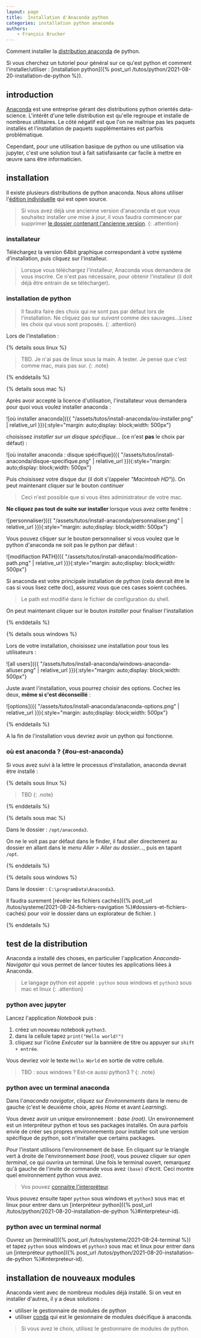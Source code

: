 ```yaml
---
layout: page
title:  Installation d'Anaconda python
categories: installation python anaconda
authors: 
    - François Brucker
---
```


Comment installer la [distribution anaconda](https://www.anaconda.com/) de python.

<!--more-->

Si vous cherchez un tutoriel pour général sur ce qu'est python et comment l'installer/utiliser : [installation python]({% post_url /tutos/python/2021-08-20-installation-de-python %}).

## introduction

[Anaconda](https://www.anaconda.com/) est une entreprise gérant des distributions python orientés data-science. L'intérêt d'une telle distribution est qu'elle regroupe et installe de nombreux utilitaires. Le côté négatif est que l'on ne maîtrise pas les paquets installés et l'installation de paquets supplémentaires est parfois problématique.

Cependant, pour une utilisation basique de python ou une utilisation via jupyter, c'est une solution tout à fait satisfaisante car facile à mettre en œuvre sans être informaticien.

## installation

Il existe plusieurs distributions de python anaconda. Nous allons utiliser l'[édition individuelle](https://www.anaconda.com/products/individual) qui est open source.

> Si vous avez déjà une ancienne version d'anaconda et que vous souhaitez installer une mise à jour, il vous faudra commencer par supprimer [le dossier contenant l'ancienne version](#ou-est-anaconda).
{: .attention}

### installateur

 Téléchargez la version 64bit graphique correspondant à votre système d'installation, puis cliquez sur l'installeur.

 > Lorsque vous téléchargez l'installeur, Anaconda vous demandera de vous inscrire. Ce n'est pas nécessaire, pour obtenir l'installeur (il doit déjà être entrain de se télécharger).

### installation de python

> Il faudra faire des choix qui ne sont pas par défaut lors de l'installation.
> Ne cliquez pas sur *suivant* comme des sauvages...Lisez les choix qui vous sont proposés.
{: .attention}

Lors de l'installation :

{% details sous linux %}

> TBD.
> Je n'ai pas de linux sous la main. A tester.
> Je pense que c'est comme mac, mais pas sur.
{: .note}

{% enddetails %}

{% details sous mac %}

Après avoir accepté la licence d'utilisation, l'installateur vous demandera pour quoi vous voulez installer anaconda :

![où installer anaconda]({{ "/assets/tutos/install-anaconda/ou-installer.png" | relative_url }}){:style="margin: auto;display: block;width: 500px"}

choisissez *installer sur un disque spécifique...* (ce n'est **pas** le choix par défaut) :

![où installer anaconda : disque spécifique]({{ "/assets/tutos/install-anaconda/disque-specifique.png" | relative_url }}){:style="margin: auto;display: block;width: 500px"}

Puis choisissez votre disque dur (il doit s'(appeler *"Macintosh HD"*)). On peut maintenant cliquer sur le bouton *continuer*

> Ceci n'est possible que si vous êtes administrateur de votre mac.

**Ne cliquez pas tout de suite sur installer** lorsque vous avez cette fenêtre :

![personnaliser]({{ "/assets/tutos/install-anaconda/personnaliser.png" | relative_url }}){:style="margin: auto;display: block;width: 500px"}

Vous pouvez cliquer sur le bouton personnaliser si vous voulez que le python d'anaconda ne soit pas le python par défaut :

![modifiaction PATH]({{ "/assets/tutos/install-anaconda/modification-path.png" | relative_url }}){:style="margin: auto;display: block;width: 500px"}

Si anaconda est votre principale installation de python (cela devrait être le cas si vous lisez cette doc), assurez vous que ces cases soient cochées.

> Le path est modifié dans le fichier de configuration du shell.

On peut maintenant cliquer sur le bouton *installer* pour finaliser l'installation

{% enddetails %}

{% details sous windows %}

Lors de votre installation, choisissez une installation pour tous les utilisateurs :

![all users]({{ "/assets/tutos/install-anaconda/windows-anaconda-alluser.png" | relative_url }}){:style="margin: auto;display: block;width: 500px"}

Juste avant l'installation, vous pourrez choisir des options. Cochez les deux, **même si c'est déconseillé** :

![options]({{ "/assets/tutos/install-anaconda/anaconda-options.png" | relative_url }}){:style="margin: auto;display: block;width: 500px"}

{% enddetails %}

A la fin de l'installation vous devriez avoir un python qui fonctionne.

### où est anaconda ? {#ou-est-anaconda}

Si vous avez suivi à la lettre le processus d'installation, anaconda devrait être installé :

{% details sous linux %}

> TBD
{: .note}

{% enddetails %}

{% details sous mac %}

Dans le dossier : `/opt/anaconda3`.

On ne le voit pas par défaut dans le finder, il faut aller directement au dossier en allant dans le *menu Aller > Aller au dossier...*, puis en tapant `/opt`.

{% enddetails %}

{% details sous windows %}

Dans le dossier : `C:\programData\Anaconda3`.

Il faudra surement [révéler les fichiers cachés]({% post_url /tutos/systeme/2021-08-24-fichiers-navigation %}#dossiers-et-fichiers-cachés) pour voir le dossier dans un explorateur de fichier.
)

{% enddetails %}

## test de la distribution

Anaconda a installé des choses, en particulier l'application *Anaconda-Navigator* qui vous permet de lancer toutes les applications liées à Anaconda.

> Le langage python est appelé : `python` sous windows et `python3` sous mac et linux
{: .attention}

### python avec jupyter

Lancez l'application *Notebook* puis :

  1. créez un nouveau notebook `python3`.
  2. dans la cellule tapez `print("Hello world!")`
  3. cliquez sur l'icône *Exécuter* sur la bannière de titre ou appuyer sur `shift + entrée`.
  
Vous devriez voir le texte `Hello World` en sortie de votre cellule.

> TBD : sous windows ? Est-ce aussi python3 ?
{: .note}

### python avec un terminal anaconda

Dans l'*anaconda navigator*, cliquez sur *Environnements* dans le menu de gauche (c'est le deuxième choix, après *Home* et avant *Learning*).

Vous devez avoir un unique environnement : *base (root)*. Un environnement est un interpréteur python et tous ses packages installés. On aura parfois envie de créer ses propres environnements pour installer soit une version spécifique de python, soit n'installer que certains packages.

Pour l'instant utilisons l'environnement de base. En cliquant sur le triangle vert à droite de l'environnement *base (root)*, vous pouvez cliquer sur *open terminal*, ce qui ouvrira un terminal. Une fois le terminal ouvert, remarquez qu'à gauche de l'invite de commande vous avez `(base)` d'écrit. Ceci montre quel environnement python vous avez.

> Vos pouvez [connaitre l'interpréteur](https://docs.anaconda.com/anaconda/user-guide/tasks/integration/python-path/).

Vous pouvez ensuite taper `python` sous windows et `python3` sous mac et linux pour entrer dans un [interpréteur python]({% post_url /tutos/python/2021-08-20-installation-de-python %}#interpreteur-id).

### python avec un terminal normal

Ouvrez un [terminal]({% post_url /tutos/systeme/2021-08-24-terminal %}) et tapez `python` sous windows et `python3` sous mac et linux pour entrer dans un [interpréteur python]({% post_url /tutos/python/2021-08-20-installation-de-python %}#interpreteur-id).

## installation de nouveaux modules

Anaconda vient avec de nombreux modules déjà installé. Si on veut en installer d'autres, il y a deux solutions :

* utiliser le gestionnaire de modules de python
* utiliser [conda](https://conda.io/projects/conda/en/latest/user-guide/index.html) qui est le gesionnaire de modules dsécifique à anaconda.

> Si vous avez le choix, utilisez le gestionnaire de modules de python.
